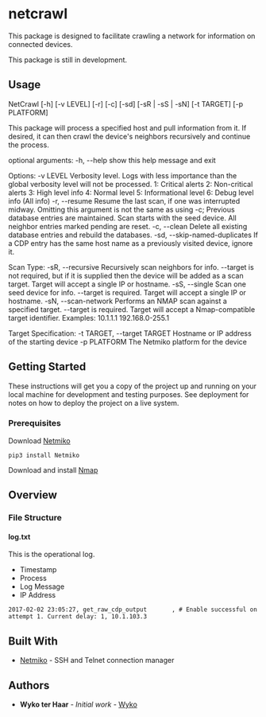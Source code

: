 # netcrawl

This package is designed to facilitate crawling a network for information on connected devices.

This package is still in development.

## Usage

NetCrawl [-h] [-v LEVEL] [-r] [-c] [-sd] [-sR | -sS | -sN] [-t TARGET] [-p PLATFORM]

This package will process a specified host and pull information from it. If desired, it can then crawl the device's neighbors recursively and continue the process.

optional arguments:
  -h, --help            show this help message and exit

Options:
  -v LEVEL              Verbosity level. Logs with less importance than
                            the global verbosity level will not be processed.
                            1: Critical alerts
                            2: Non-critical alerts
                            3: High level info
                            4: Normal level
                            5: Informational level
                            6: Debug level info (All info)
  -r, --resume          Resume the last scan, if one was interrupted midway. Omitting
                            this argument is not the same as using -c; Previous database
                            entries are maintained. Scan starts with the seed device. All
                            neighbor entries marked pending are reset.
  -c, --clean           Delete all existing database entries and rebuild the databases.
  -sd, --skip-named-duplicates
                        If a CDP entry has the same host name as a previously visited device, ignore it.

Scan Type:
  -sR, --recursive      Recursively scan neighbors for info. --target is not required,
                            but if it is supplied then the device will be added as a
                            scan target. Target will accept a single IP or hostname.
  -sS, --single         Scan one seed device for info. --target is required.
                            Target will accept a single IP or hostname.
  -sN, --scan-network   Performs an NMAP scan against a specified target.
                            --target is required. Target will accept a
                            Nmap-compatible target identifier. Examples:
                            10.1.1.1
                            192.168.0-255.1

Target Specification:
  -t TARGET, --target TARGET
                        Hostname or IP address of the starting device
  -p PLATFORM           The Netmiko platform for the device


## Getting Started

These instructions will get you a copy of the project up and running on your local machine for development and testing purposes. See deployment for notes on how to deploy the project on a live system.

### Prerequisites

Download [Netmiko](https://github.com/ktbyers/netmiko)

```
pip3 install Netmiko
```

Download and install [Nmap](https://nmap.org)


## Overview


### File Structure

#### log.txt

This is the operational log.
* Timestamp
* Process
* Log Message
* IP Address

```
2017-02-02 23:05:27, get_raw_cdp_output       , # Enable successful on attempt 1. Current delay: 1, 10.1.103.3
```


## Built With

* [Netmiko](https://github.com/ktbyers/netmiko) - SSH and Telnet connection manager

## Authors

* **Wyko ter Haar** - *Initial work* - [Wyko](https://github.com/Wyko)
